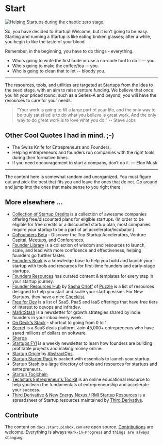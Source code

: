 # Start

![Helping Startups during the chaotic zero stage.](/assets/img/hero-1.jpg "Start")

So, you have decided to Startup! Welcome, but it isn't going to be easy. Starting and running a Startup is like eating broken glasses; after a while, you begin to like the taste of your blood.

Remember, in the beginning, you have to do things - everything.

- Who's going to write the first code or use a no-code tool to do it -- you.
- Who's going to make the coffee/tea -- you.
- Who is going to clean that toilet -- bloody you.

---

The resources, tools, and utilities are targeted at Startups from the idea to the seed stage, with an aim to raise venture funding. We believe that once you hit your priced round, such as a Series-A and beyond, you will have the resources to care for your needs.

> “Your work is going to fill a large part of your life, and the only way to be truly satisfied is to do what you believe is great work. And the only way to do great work is to love what you do.” -- Steve Jobs

## Other Cool Quotes I had in mind. ;-)

- The Swiss Knife for Entrepreneurs and Founders.
- Helping entrepreneurs and founders run companies with the right tools during their formative times.
- If you need encouragement to start a company, don’t do it. — Elon Musk

---

The content here is somewhat random and unorganized. You must figure out and pick the best that fits you and leave the ones that do not. Go around and jump into the ones that make sense to you right there.

## More elsewhere ...

- [Collection of Startup Credits](https://github.com/dakshshah96/awesome-startup-credits) is a collection of awesome companies offering free/discounted plans for eligible startups. (In order to be eligible for free credits or a discounted startup plan, most companies require your startup to be a part of an accelerator/incubator.)
- [CoFounders Beta](https://cofoundersbeta.com) - Discover the Top Startup Accelerators, Venture Capital, Meetups, and Conferences.
- [Founder Library](https://www.founderlibrary.com) is a collection of wisdom and resources to launch, scale, and lead with more confidence and effectiveness, helping founders go further faster.
- [Founders Book](https://foundersbook.co) is a knowledge base to help you build and launch your startup with tools and resources for first-time founders and early-stage startups.
- [Founders Resources](https://www.founderresources.io) has curated content & templates for every step in your startup journey.
- [Founder Resources Hub](https://ForEveryFounder.com) by [Sasha Orloff](https://www.linkedin.com/in/sashaorloff/) of [Puzzle](https://puzzle.io) is a list of resources designed to help you start and scale your startup easier. For New Startups, they have a nice [Checklist](https://foreveryfounder.com/new-startup-checklist).
- [Free for Dev](https://github.com/jixserver/free-for-dev) is a list of SaaS, PaaS and IaaS offerings that have free tiers of interest to devops and infradev.
- [MarktStash](https://marktstash.com) is a newsletter for growth strategies shared by indie founders in your inbox every week.
- [On Deck's Stack](https://stack.beondeck.com) - shortcut to going from 0 to 1.
- [Secret](https://www.joinsecret.com) is a SaaS deals platform. Join 45,000+ entrepreneurs who have saved millions of dollars on software.
- [Sherpa](https://www.learnwithsherpa.com)
- [Startups.FYI](https://www.startups.fyi) is a weekly newsletter to learn how founders are building profitable projects and making money online.
- [Startup Origin](https://coda.io/@abstractops/origin-to-do-kanban) by [AbstractOps](https://www.abstractops.com).
- [Startup Starter Pack](https://startupstarterpack.com) is packed with essentials to launch your startup.
- [Startup Stash](https://startupstash.com) is a large directory of tools and resources for startups and entrepreneurs.
- [Startup Toolchain](https://startuptoolchain.com)
- [Techstars Entrepreneur's Toolkit](https://toolkit.techstars.com) is an online educational resource to help you learn the fundamentals of entrepreneurship and accelerate your success.
- [Third Derivative & New Energy Nexus / RMI Startup Resources](https://docs.google.com/spreadsheets/d/1mHj6rm_7pMThv6dcemgfpF8k1j5Cq7BiW33yAOo8WC0/) is a spreadsheet of Startup resources maintained by [Third Derivative](https://www.third-derivative.org).

## Contribute

The content on `docs.startupinbox.com` are open source. [Contributions](https://github.com/inboxstartup/docs/pulls) are welcome. Everything is always `Work-in-Progress` and `things are always changing`.